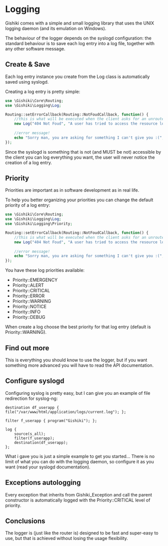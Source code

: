 # Logging
Gishiki comes with a simple and small logging library that uses the UNIX logging daemon (and its emulation on Windows).

The behaviour of the logger depends on the syslogd configuration: the standard behaviour is to save each log entry 
into a log file, together with any other software message.

## Create & Save
Each log entry instance you create from the Log class is automatically saved using syslogd.

Creating a log entry is pretty simple:

```php
use \Gishiki\Core\Routing;
use \Gishiki\Logging\Log;

Routing::setErrorCallback(Routing::NotFoudCallback, function() {
    //this is what will be executed when the client asks for an unrouted URI
    new Log("404 Not Foud", "A user has tried to access the resource located at URI: ".Routing::getRequestURI());
    
    //error message!
    echo "Sorry man, you are asking for something I can't give you :(";
});
```

Since the syslogd is something that is not (and MUST be not) accessible by the client you can log everything you want, 
the user will never notice the creation of a log entry.

## Priority
Priorities are important as in software development as in real life.

To help you better organizing your priorities you can change the default priority of a log entry:

```php
use \Gishiki\Core\Routing;
use \Gishiki\Logging\Log;
use \Gishiki\Logging\Priority;

Routing::setErrorCallback(Routing::NotFoudCallback, function() {
    //this is what will be executed when the client asks for an unrouted URI
    new Log("404 Not Foud", "A user has tried to access the resource located at URI: ".Routing::getRequestURI(), Priority::INFO);
    
    //error message!
    echo "Sorry man, you are asking for something I can't give you :(";
});
```

You have these log priorities available:
  
   -  Priority::EMERGENCY
   -  Priority::ALERT
   -  Priority::CRITICAL
   -  Priority::ERROR
   -  Priority::WARNING
   -  Priority::NOTICE
   -  Priority::INFO
   -  Priority::DEBUG
   
When create a log choose the best priority for that log entry (default is Priority::WARNING).


## Find out more
This is everything you should know to use the logger, but if you want something more advanced you will have to read the
API documentation.


## Configure syslogd
Configuring syslog is pretty easy, but I can give you an example of file redirection for syslog-ng:

```
destination df_userapp { file("/var/www/html/application/logs/current.log"); };
    
filter f_userapp { program("Gishiki"); };
    
log {
    source(s_all);
    filter(f_userapp);
    destination(df_userapp);
};
```

What i gave you is just a simple example to get you started... There is no limit of what you can do with the logging daemon,
so configure it as you want (read your syslogd documentation).


## Exceptions autologging
Every exception that inherits from Gishiki_Exception and call the parent constructor is automatically logged with 
the Priority::CRITICAL level of priority.


## Conclusions
The logger is (just like the router is) designed to be fast and super-easy to use, but that is achieved without 
losing the usage flexibility.